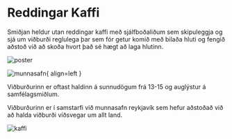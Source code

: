 # Reddingar Kaffi

Smiðjan heldur utan reddingar kaffi með sjálfboðaliðum sem skipuleggja og sjá um viðburði reglulega þar sem fór getur komið með bilaða hluti og fengið aðstoð við að skoða hvort
það sé hægt að laga hlutinn.

![poster](https://www.westfjords.is/static/calendar/images/lg/submit_1624972964.jpg)




![munnasafn](https://i0.wp.com/grapevine.is/wp-content/uploads/2021/11/anna-de-matos-munasafn-rvk-john-pearson-scaled-e1637854680325.jpg?quality=95&resize=345,270){ align=left }

Viðburðurinn er oftast haldinn á sunnudögum frá 13-15 og auglýstur á samfélagsmiðlum.

Viðburðurinn er í samstarfi við munnasafn reykjavík sem hefur aðstoðað við að halda viðburði víðsvegar um allt land.

![kaffi](https://scontent-lhr6-2.xx.fbcdn.net/v/t39.30808-6/262340516_4995581027197368_1327444565649064371_n.jpg?_nc_cat=104&ccb=1-7&_nc_sid=127cfc&_nc_ohc=fdn1ZZ9yrg0Q7kNvgHWTm1c&_nc_ht=scontent-lhr6-2.xx&oh=00_AYAs5sSFFN4TZUoSTkYm4MslCIYrhfPgaMY5GnWT2jos4g&oe=6701D4F9)